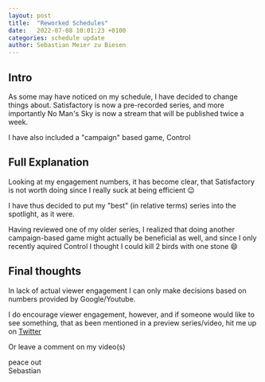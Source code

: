 ```yaml
---
layout: post
title:  "Reworked Schedules"
date:   2022-07-08 10:01:23 +0100
categories: schedule update
author: Sebastian Meier zu Biesen
---
```


## Intro

As some may have noticed on my schedule, I have decided to change things about.
Satisfactory is now a pre-recorded series, and more importantly No Man's Sky is
now a stream that will be published twice a week.

I have also included a "campaign" based game, Control

## Full Explanation

Looking at my engagement numbers, it has become clear, that Satisfactory is not
worth doing since I really suck at being efficient :wink:

I have thus decided to put my "best" (in relative terms) series into the
spotlight, as it were.

Having reviewed one of my older series, I realized that doing another campaign-based
game might actually be beneficial as well, and since I only recently aquired Control
I thought I could kill 2 birds with one stone :smile:

## Final thoughts

In lack of actual viewer engagement I can only make decisions based on numbers provided
by Google/Youtube.

I do encourage viewer engagement, however, and if someone would like to see something,
that as been mentioned in a preview series/video, hit me up on [Twitter](https://twitter.com/NoviceProspect)

Or leave a comment on my video(s)

peace out<br />
Sebastian
